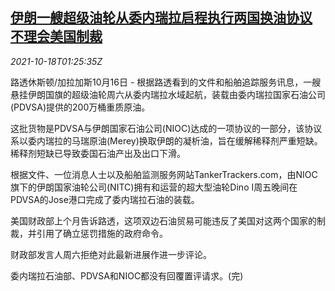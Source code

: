 <!--1634520663000-->
[伊朗一艘超级油轮从委内瑞拉启程执行两国换油协议 不理会美国制裁](https://cn.reuters.com/article/iran-oil-ve-swap-1018-idCNKBS2H802Y)
------

<div><i>2021-10-18T01:25:35Z</i></div><p>路透休斯顿/加拉加斯10月16日 - 根据路透看到的文件和船舶追踪服务讯息，一艘悬挂伊朗国旗的超级油轮周六从委内瑞拉水域起航，装载由委内瑞拉国家石油公司(PDVSA)提供的200万桶重质原油。</p><p>这批货物是PDVSA与伊朗国家石油公司(NIOC)达成的一项协议的一部分，该协议系以委内瑞拉的马瑞原油(Merey)换取伊朗的凝析油，旨在缓解稀释剂严重短缺。稀释剂短缺已导致委国石油产出及出口下滑。</p><p>根据文件、一位消息人士以及船舶监测服务网站TankerTrackers.com，由NIOC旗下的伊朗国家油轮公司(NITC)拥有和运营的超大型油轮Dino I周五晚间在PDVSA的Jose港口完成了委内瑞拉石油的装载。</p><p>美国财政部上个月告诉路透，这项双边石油贸易可能违反了美国对这两个国家的制裁，并引用了确立惩罚措施的政府命令。</p><p>财政部发言人周六拒绝对此最新进展作进一步评论。</p><p>委内瑞拉石油部、PDVSA和NIOC都没有回覆置评请求。(完)</p>
